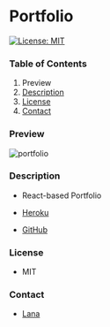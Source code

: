 # Portfolio

[![License: MIT](https://img.shields.io/badge/License-MIT-yellow.svg)](https://opensource.org/licenses/MIT)

### Table of Contents

1. Preview
2. [Description](#description)
3. [License](#license)
4. [Contact](#contact)

### Preview

![portfolio](/assets/portfolio.gif)

### Description

- React-based Portfolio

- [Heroku]()
- [GitHub](https://github.com/drlanah/react-portfolio)

### License

- MIT

### Contact

- [Lana](https://github.com/drlanah)
